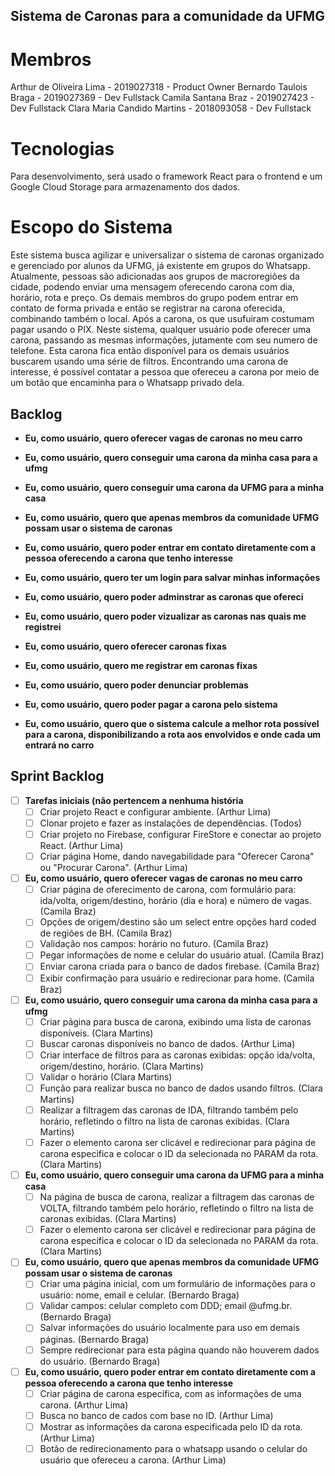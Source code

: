 ## Sistema de Caronas para a comunidade da UFMG

# Membros
Arthur de Oliveira Lima - 2019027318 - Product Owner
Bernardo Taulois Braga - 2019027369 - Dev Fullstack
Camila Santana Braz - 2019027423 - Dev Fullstack
Clara Maria Candido Martins - 2018093058 - Dev Fullstack

# Tecnologias
Para desenvolvimento, será usado o framework React para o frontend e um Google Cloud Storage para armazenamento dos dados.

# Escopo do Sistema
Este sistema busca agilizar e universalizar o sistema de caronas organizado e gerenciado por alunos da UFMG, já existente em grupos do Whatsapp. Atualmente, pessoas são adicionadas aos grupos de macroregiões da cidade, podendo enviar uma mensagem oferecendo carona com dia, horário, rota e preço. Os demais membros do grupo podem entrar em contato de forma privada e então se registrar na carona oferecida, combinando também o local. Após a carona, os que usufuiram costumam pagar usando o PIX. 
Neste sistema, qualquer usuário pode oferecer uma carona, passando as mesmas informações, jutamente com seu numero de telefone. Esta carona fica então disponível para os demais usuários buscarem usando uma série de filtros. Encontrando uma carona de interesse, é possível contatar a pessoa que ofereceu a carona por meio de um botão que encaminha para o Whatsapp privado dela.

## Backlog

- **Eu, como usuário, quero oferecer vagas de caronas no meu carro**

- **Eu, como usuário, quero conseguir uma carona da minha casa para a ufmg**

- **Eu, como usuário, quero conseguir uma carona da UFMG para a minha casa**

- **Eu, como usuário, quero que apenas membros da comunidade UFMG possam usar o sistema de caronas**

- **Eu, como usuário, quero poder entrar em contato diretamente com a pessoa oferecendo a carona que tenho interesse**

- **Eu, como usuário, quero ter um login para salvar minhas informações**

- **Eu, como usuário, quero poder adminstrar as caronas que ofereci**

- **Eu, como usuário, quero poder vizualizar as caronas nas quais me registrei**

- **Eu, como usuário, quero oferecer caronas fixas**

- **Eu, como usuário, quero me registrar em caronas fixas**

- **Eu, como usuário, quero poder denunciar problemas**

- **Eu, como usuário, quero poder pagar a carona pelo sistema**

- **Eu, como usuário, quero que o sistema calcule a melhor rota possível para a carona, disponibilizando a rota aos envolvidos e onde cada um entrará no carro**

## Sprint Backlog
- [ ] **Tarefas iniciais (não pertencem a nenhuma história**
	- [ ] Criar projeto React e configurar ambiente. (Arthur Lima)
    - [ ] Clonar projeto e fazer as instalações de dependências. (Todos)
	- [ ] Criar projeto no Firebase, configurar FireStore e conectar ao projeto React. (Arthur Lima)
    - [ ] Criar página Home, dando navegabilidade para "Oferecer Carona" ou "Procurar Carona". (Arthur Lima)

- [ ] **Eu, como usuário, quero oferecer vagas de caronas no meu carro**
	- [ ] Criar página de oferecimento de carona, com formulário para: ida/volta, origem/destino, horário (dia e hora) e número de vagas. (Camila Braz)
    - [ ] Opções de origem/destino são um select entre opções hard coded de regiões de BH. (Camila Braz)
    - [ ] Validação nos campos: horário no futuro. (Camila Braz)
    - [ ] Pegar informações de nome e celular do usuário atual. (Camila Braz)
    - [ ] Enviar carona criada para o banco de dados firebase. (Camila Braz)
    - [ ] Exibir confirmação para usuário e redirecionar para home. (Camila Braz)

- [ ] **Eu, como usuário, quero conseguir uma carona da minha casa para a ufmg**
	- [ ] Criar página para busca de carona, exibindo uma lista de caronas disponíveis. (Clara Martins)
    - [ ] Buscar caronas disponíveis no banco de dados. (Arthur Lima)
	- [ ] Criar interface de filtros para as caronas exibidas: opção ida/volta, origem/destino, horário. (Clara Martins)
    - [ ] Validar o horário (Clara Martins)
	- [ ] Função para realizar busca no banco de dados usando filtros. (Clara Martins)
    - [ ] Realizar a filtragem das caronas de IDA, filtrando também pelo horário, refletindo o filtro na lista de caronas exibidas. (Clara Martins)
	- [ ] Fazer o elemento carona ser clicável e redirecionar para página de carona especifica e colocar o ID da selecionada no PARAM da rota. (Clara Martins)

- [ ] **Eu, como usuário, quero conseguir uma carona da UFMG para a minha casa**
	- [ ] Na página de busca de carona, realizar a filtragem das caronas de VOLTA, filtrando também pelo horário, refletindo o filtro na lista de caronas exibidas. (Clara Martins)
	- [ ] Fazer o elemento carona ser clicável e redirecionar para página de carona especifica e colocar o ID da selecionada no PARAM da rota. (Clara Martins)

- [ ] **Eu, como usuário, quero que apenas membros da comunidade UFMG possam usar o sistema de caronas**
	- [ ] Criar uma página inicial, com um formulário de informações para o usuário: nome, email e celular. (Bernardo Braga)
    - [ ] Validar campos: celular completo com DDD; email @ufmg.br. (Bernardo Braga)
    - [ ] Salvar informações do usuário localmente para uso em demais páginas. (Bernardo Braga)
    - [ ] Sempre redirecionar para esta página quando não houverem dados do usuário. (Bernardo Braga)

- [ ] **Eu, como usuário, quero poder entrar em contato diretamente com a pessoa oferecendo a carona que tenho interesse**
	- [ ] Criar página de carona específica, com as informações de uma carona. (Arthur Lima)
    - [ ] Busca no banco de cados com base no ID. (Arthur Lima)
    - [ ] Mostrar as informações da carona especificada pelo ID da rota. (Arthur Lima)
    - [ ] Botão de redirecionamento para o whatsapp usando o celular do usuário que ofereceu a carona. (Arthur Lima)
